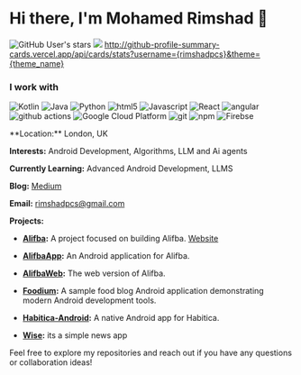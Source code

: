 # Hi there, I'm Mohamed Rimshad 👋
![GitHub User's stars](https://img.shields.io/github/stars/rimshadpcs?style=social) ![](https://komarev.com/ghpvc/?username=your-github-rimshadpcs)
http://github-profile-summary-cards.vercel.app/api/cards/stats?username={rimshadpcs}&theme={theme_name}
<h3>I work with</h3>
<p>
  <img alt="Kotlin" src="https://img.shields.io/badge/-Kotlin-B125EA?style=flat-square&logo=kotlin&logoColor=white" />
  <img alt="Java" src="https://img.shields.io/badge/-Java-FAB9A8?style=flat-square&logo=java&logoColor=white" />
  <img alt="Python" src="https://img.shields.io/badge/-PYTHON-306998?style=flat-square&logo=python&logoColor=white" />
  <img alt="html5" src="https://img.shields.io/badge/-HTML5-E34F26?style=flat-square&logo=html5&logoColor=white" />
  <img alt="Javascript" src="https://img.shields.io/badge/-javascript-f7df1c?style=flat-square&logo=javascript&logoColor=black" />
  <img alt="React" src="https://img.shields.io/badge/-React-45b8d8?style=flat-square&logo=react&logoColor=white" />
  <img alt="angular" src="https://img.shields.io/badge/-Angular-DD0031?style=flat-square&logo=angular&logoColor=white" />
  <img alt="github actions" src="https://img.shields.io/badge/-Github_Actions-2088FF?style=flat-square&logo=github-actions&logoColor=white" />
  <img alt="Google Cloud Platform" src="https://img.shields.io/badge/-Google_Cloud_Platform-1a73e8?style=flat-square&logo=google-cloud&logoColor=white" />
  <img alt="git" src="https://img.shields.io/badge/-Git-F05032?style=flat-square&logo=git&logoColor=white" />
  <img alt="npm" src="https://img.shields.io/badge/-NPM-CB3837?style=flat-square&logo=npm&logoColor=white" />
  <img alt="Firebse" src="https://img.shields.io/badge/-Firebase-FFA611?style=flat-square&logo=firebase&logoColor=white" />
</p>
**Location:** London, UK

**Interests:** Android Development, Algorithms, LLM and Ai agents

**Currently Learning:** Advanced Android Development, LLMS

**Blog:** [Medium](https://medium.com/@rimshadmohamed)

**Email:** rimshadpcs@gmail.com

**Projects:**

- **[Alifba](https://github.com/rimshadpcs/alifba):** A project focused on building Alifba. [Website](https://alifba.xyz)

- **[AlifbaApp](https://github.com/rimshadpcs/AlifbaApp):** An Android application for Alifba.

- **[AlifbaWeb](https://github.com/rimshadpcs/alifbaweb):** The web version of Alifba.

- **[Foodium](https://github.com/rimshadpcs/Foodium):** A sample food blog Android application demonstrating modern Android development tools.

- **[Habitica-Android](https://github.com/rimshadpcs/habitica-android):** A native Android app for Habitica.

- **[Wise](https://github.com/rimshadpcs/wise):** its a simple news app

Feel free to explore my repositories and reach out if you have any questions or collaboration ideas!
